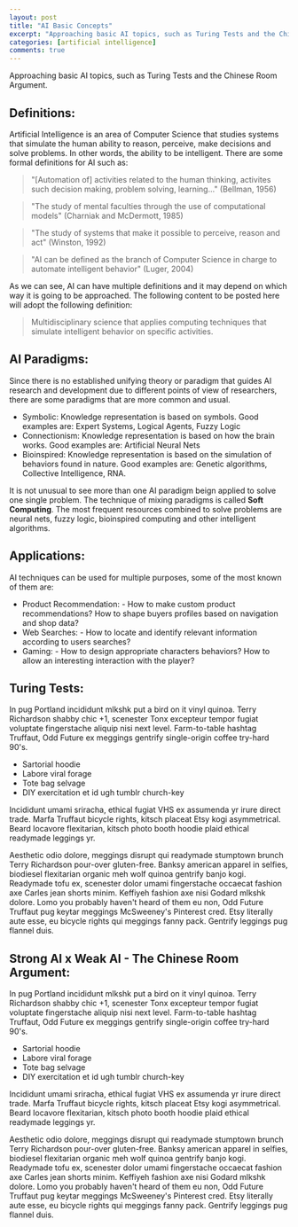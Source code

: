 ```yaml
---
layout: post
title: "AI Basic Concepts"
excerpt: "Approaching basic AI topics, such as Turing Tests and the Chinese Room Argument."
categories: [artificial intelligence]
comments: true
---
```


Approaching basic AI topics, such as Turing Tests and the Chinese Room Argument.

## Definitions:

Artificial Intelligence is an area of Computer Science that studies systems that simulate the human ability to reason, perceive, make decisions and solve problems. In other words, the ability to be intelligent. There are some formal definitions for AI such as:

> "[Automation of] activities related to the human thinking, activites such decision making, problem solving, learning..." (Bellman, 1956)

>"The study of mental faculties through the use of computational models" (Charniak and McDermott, 1985)

>"The study of systems that make it possible to perceive, reason and act" (Winston, 1992)

>"AI can be defined as the branch of Computer Science in charge to automate intelligent behavior" (Luger, 2004)

As we can see, AI can have multiple definitions and it may depend on which way it is going to be approached. The following content to be posted here will adopt the following definition:

> Multidisciplinary science that applies computing techniques that simulate intelligent behavior on specific activities.

## AI Paradigms:

Since there is no established unifying theory or paradigm that guides AI research and development due to different points of view of researchers, there are some paradigms that are more common and usual.

* Symbolic: Knowledge representation is based on symbols. Good examples are: Expert Systems, Logical Agents, Fuzzy Logic
* Connectionism: Knowledge representation is based on how the brain works. Good examples are: Artificial Neural Nets
* Bioinspired: Knowledge representation is based on the simulation of behaviors found in nature. Good examples are: Genetic algorithms, Collective Intelligence, RNA.

It is not unusual to see more than one AI paradigm beign applied to solve one single problem. The technique of mixing paradigms is called __Soft Computing__. The most frequent resources combined to solve problems are neural nets, fuzzy logic, bioinspired computing and other intelligent algorithms.

## Applications:

AI techniques can be used for multiple purposes, some of the most known of them are:

* Product Recommendation: - How to make custom product recommendations? How to shape buyers profiles based on navigation and shop data?
* Web Searches: - How to locate and identify relevant information according to users searches?
* Gaming: - How to design appropriate characters behaviors? How to allow an interesting interaction with the player?

## Turing Tests:

In pug Portland incididunt mlkshk put a bird on it vinyl quinoa. Terry Richardson shabby chic +1, scenester Tonx excepteur tempor fugiat voluptate fingerstache aliquip nisi next level. Farm-to-table hashtag Truffaut, Odd Future ex meggings gentrify single-origin coffee try-hard 90's.

* Sartorial hoodie
* Labore viral forage
* Tote bag selvage
* DIY exercitation et id ugh tumblr church-key

Incididunt umami sriracha, ethical fugiat VHS ex assumenda yr irure direct trade. Marfa Truffaut bicycle rights, kitsch placeat Etsy kogi asymmetrical. Beard locavore flexitarian, kitsch photo booth hoodie plaid ethical readymade leggings yr.

Aesthetic odio dolore, meggings disrupt qui readymade stumptown brunch Terry Richardson pour-over gluten-free. Banksy american apparel in selfies, biodiesel flexitarian organic meh wolf quinoa gentrify banjo kogi. Readymade tofu ex, scenester dolor umami fingerstache occaecat fashion axe Carles jean shorts minim. Keffiyeh fashion axe nisi Godard mlkshk dolore. Lomo you probably haven't heard of them eu non, Odd Future Truffaut pug keytar meggings McSweeney's Pinterest cred. Etsy literally aute esse, eu bicycle rights qui meggings fanny pack. Gentrify leggings pug flannel duis.

## Strong AI x Weak AI - The Chinese Room Argument:

In pug Portland incididunt mlkshk put a bird on it vinyl quinoa. Terry Richardson shabby chic +1, scenester Tonx excepteur tempor fugiat voluptate fingerstache aliquip nisi next level. Farm-to-table hashtag Truffaut, Odd Future ex meggings gentrify single-origin coffee try-hard 90's.

* Sartorial hoodie
* Labore viral forage
* Tote bag selvage
* DIY exercitation et id ugh tumblr church-key

Incididunt umami sriracha, ethical fugiat VHS ex assumenda yr irure direct trade. Marfa Truffaut bicycle rights, kitsch placeat Etsy kogi asymmetrical. Beard locavore flexitarian, kitsch photo booth hoodie plaid ethical readymade leggings yr.

Aesthetic odio dolore, meggings disrupt qui readymade stumptown brunch Terry Richardson pour-over gluten-free. Banksy american apparel in selfies, biodiesel flexitarian organic meh wolf quinoa gentrify banjo kogi. Readymade tofu ex, scenester dolor umami fingerstache occaecat fashion axe Carles jean shorts minim. Keffiyeh fashion axe nisi Godard mlkshk dolore. Lomo you probably haven't heard of them eu non, Odd Future Truffaut pug keytar meggings McSweeney's Pinterest cred. Etsy literally aute esse, eu bicycle rights qui meggings fanny pack. Gentrify leggings pug flannel duis.
